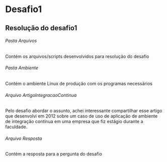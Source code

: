 # Desafio1
## Resolução do desafio1

###### Pasta Arquivos 
Contém os arquivos/scripts desenvolvidos para resolução do desafio

###### Pasta Ambiente 
Contém o ambiente Linux de produção com os programas necessários

###### Arquivo ArtigoIntegracaoContinua 
Pelo desafio abordar o assunto, achei interessante compartilhar esse artigo que desenvolvi em 2012 sobre um caso de uso de aplicação de ambiente de integração contínua em uma empresa que fiz estágio durante a faculdade.

###### Arquivo Resposta
Contém a resposta para a pergunta do desafio
